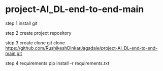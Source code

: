 # project-AI_DL-end-to-end-main


step 1 install git

step 2 create project repository

step 3 create clone
git clone https://github.com/RushikeshDinkarJagadale/project-AI_DL-end-to-end-main.git

step 4 requirements
pip install -r requirements.txt


